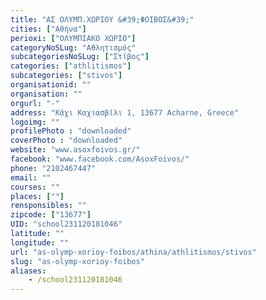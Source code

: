 ```yaml
---
title: "ΑΣ ΟΛΥΜΠ.ΧΩΡΙΟΥ &#39;ΦΟΙΒΟΣ&#39;"
cities: ["Αθήνα"]
perioxi: ["ΟΛΥΜΠΙΑΚΟ ΧΩΡΙΟ"]
categoryNoSLug: "Αθλητισμός"
subcategoriesNoSLug: ["Στίβος"]
categories: ["athlitismos"]
subcategories: ["stivos"]
organisationid: ""
organisation: ""
orgurl: "-"
address: "Κάχι Καχιασβίλι 1, 13677 Acharne, Greece"
logoimg: ""
profilePhoto : "downloaded"
coverPhoto : "downloaded"
website: "www.asoxfoivos.gr/"
facebook: "www.facebook.com/AsoxFoivos/"
phone: "2102467447"
email: ""
courses: ""
places: [""]
rensponsibles: ""
zipcode: ["13677"]
UID: "school231120181046"
latitude: ""
longitude: ""
url: "as-olymp-xorioy-foibos/athina/athlitismos/stivos"
slug: "as-olymp-xorioy-foibos"
aliases:
    - /school231120181046
---
```





